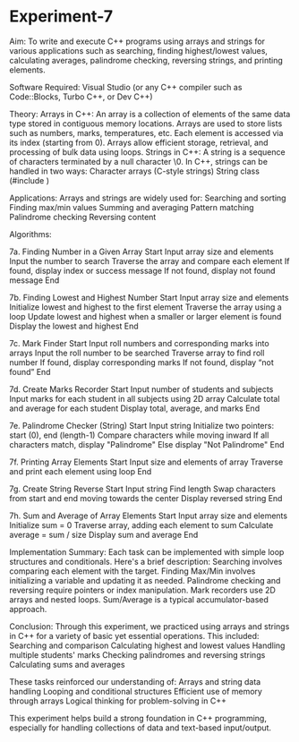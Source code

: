 # Experiment-7
Aim: To write and execute C++ programs using arrays and strings for various applications such as searching, finding highest/lowest values, calculating averages, palindrome checking, reversing strings, and printing elements.

Software Required: Visual Studio (or any C++ compiler such as Code::Blocks, Turbo C++, or Dev C++)

Theory: Arrays in C++: An array is a collection of elements of the same data type stored in contiguous memory locations. Arrays are used to store lists such as numbers, marks, temperatures, etc. Each element is accessed via its index (starting from 0). Arrays allow efficient storage, retrieval, and processing of bulk data using loops. Strings in C++: A string is a sequence of characters terminated by a null character \0. In C++, strings can be handled in two ways: Character arrays (C-style strings) String class (#include )

Applications: Arrays and strings are widely used for: Searching and sorting Finding max/min values Summing and averaging Pattern matching Palindrome checking Reversing content

Algorithms:

7a. Finding Number in a Given Array Start Input array size and elements Input the number to search Traverse the array and compare each element If found, display index or success message If not found, display not found message End

7b. Finding Lowest and Highest Number Start Input array size and elements Initialize lowest and highest to the first element Traverse the array using a loop Update lowest and highest when a smaller or larger element is found Display the lowest and highest End

7c. Mark Finder Start Input roll numbers and corresponding marks into arrays Input the roll number to be searched Traverse array to find roll number If found, display corresponding marks If not found, display “not found” End

7d. Create Marks Recorder Start Input number of students and subjects Input marks for each student in all subjects using 2D array Calculate total and average for each student Display total, average, and marks End

7e. Palindrome Checker (String) Start Input string Initialize two pointers: start (0), end (length-1) Compare characters while moving inward If all characters match, display "Palindrome" Else display "Not Palindrome" End

7f. Printing Array Elements Start Input size and elements of array Traverse and print each element using loop End

7g. Create String Reverse Start Input string Find length Swap characters from start and end moving towards the center Display reversed string End

7h. Sum and Average of Array Elements Start Input array size and elements Initialize sum = 0 Traverse array, adding each element to sum Calculate average = sum / size Display sum and average End

Implementation Summary: Each task can be implemented with simple loop structures and conditionals. Here's a brief description: Searching involves comparing each element with the target. Finding Max/Min involves initializing a variable and updating it as needed. Palindrome checking and reversing require pointers or index manipulation. Mark recorders use 2D arrays and nested loops. Sum/Average is a typical accumulator-based approach.

Conclusion: Through this experiment, we practiced using arrays and strings in C++ for a variety of basic yet essential operations. This included: Searching and comparison Calculating highest and lowest values Handling multiple students' marks Checking palindromes and reversing strings Calculating sums and averages

These tasks reinforced our understanding of: Arrays and string data handling Looping and conditional structures Efficient use of memory through arrays Logical thinking for problem-solving in C++

This experiment helps build a strong foundation in C++ programming, especially for handling collections of data and text-based input/output.
